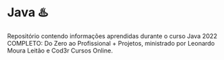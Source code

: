 # Java ♨️

Repositório contendo informações aprendidas durante o curso Java 2022 COMPLETO: Do Zero ao Profissional + Projetos, ministrado por Leonardo Moura Leitão e Cod3r Cursos Online.
